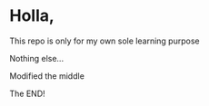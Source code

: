 # Holla, 

This repo is only for my own sole learning purpose

Nothing else...



Modified the middle



The END!

